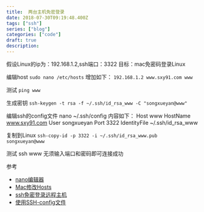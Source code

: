 ```yaml
---
title:  两台主机免密登录
date: 2018-07-30T09:19:48.400Z
tags: ["ssh"]
series: ["blog"]
categories: ["code"]
draft: true
description:
---
```


假设Linux的ip为：192.168.1.2,ssh端口：3322
目标：mac免密码登录Linux

编辑host
`sudo nano /etc/hosts`
增加如下：
`192.168.1.2 www.sxy91.com www`

测试
`ping www`

生成密钥
`ssh-keygen -t rsa -f ~/.ssh/id_rsa_www -C "songxueyan@www"`



编辑ssh的config文件
nano ~/.ssh/config
内容如下：
Host www
    HostName www.sxy91.com
    User songxueyan
    Port 3322
    IdentityFile ~/.ssh/id_rsa_www

复制到Linux
`ssh-copy-id -p 3322 -i ~/.ssh/id_rsa_www.pub  songxueyan@www`

测试
ssh www
无须输入端口和密码即可连接成功


参考
- [nano编辑器](https://www.vpser.net/manage/nano.html)
- [Mac修改Hosts](https://www.jianshu.com/p/752211238c1b)
- [ssh免密登录远程主机](https://blog.csdn.net/feinifi/article/details/78213297)
- [使用SSH-config文件](http://daemon369.github.io/ssh/2015/03/21/using-ssh-config-file)